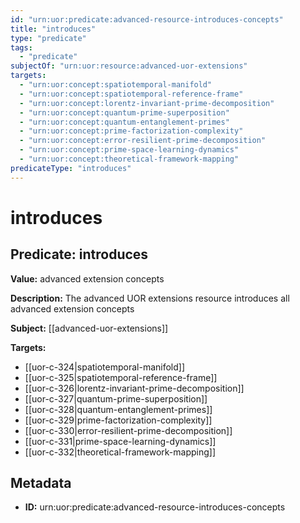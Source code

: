 ```yaml
---
id: "urn:uor:predicate:advanced-resource-introduces-concepts"
title: "introduces"
type: "predicate"
tags:
  - "predicate"
subjectOf: "urn:uor:resource:advanced-uor-extensions"
targets:
  - "urn:uor:concept:spatiotemporal-manifold"
  - "urn:uor:concept:spatiotemporal-reference-frame"
  - "urn:uor:concept:lorentz-invariant-prime-decomposition"
  - "urn:uor:concept:quantum-prime-superposition"
  - "urn:uor:concept:quantum-entanglement-primes"
  - "urn:uor:concept:prime-factorization-complexity"
  - "urn:uor:concept:error-resilient-prime-decomposition"
  - "urn:uor:concept:prime-space-learning-dynamics"
  - "urn:uor:concept:theoretical-framework-mapping"
predicateType: "introduces"
---
```


# introduces

## Predicate: introduces

**Value:** advanced extension concepts

**Description:** The advanced UOR extensions resource introduces all advanced extension concepts

**Subject:** [[advanced-uor-extensions]]

**Targets:**

- [[uor-c-324|spatiotemporal-manifold]]
- [[uor-c-325|spatiotemporal-reference-frame]]
- [[uor-c-326|lorentz-invariant-prime-decomposition]]
- [[uor-c-327|quantum-prime-superposition]]
- [[uor-c-328|quantum-entanglement-primes]]
- [[uor-c-329|prime-factorization-complexity]]
- [[uor-c-330|error-resilient-prime-decomposition]]
- [[uor-c-331|prime-space-learning-dynamics]]
- [[uor-c-332|theoretical-framework-mapping]]

## Metadata

- **ID:** urn:uor:predicate:advanced-resource-introduces-concepts

